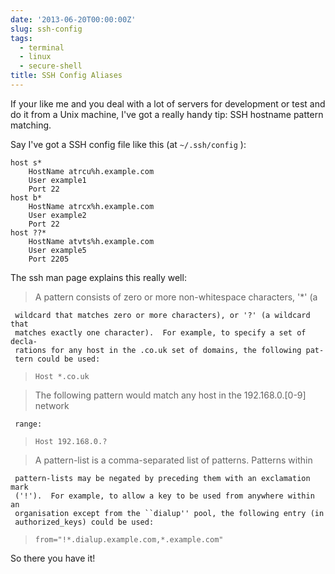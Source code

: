 ```yaml
---
date: '2013-06-20T00:00:00Z'
slug: ssh-config
tags:
  - terminal
  - linux
  - secure-shell
title: SSH Config Aliases
---
```


If your like me and you deal with a lot of servers for development or test and
do it from a Unix machine, I've got a really handy tip: SSH hostname pattern
matching.

Say I've got a SSH config file like this (at `~/.ssh/config` ):

    host s*
        HostName atrcu%h.example.com
        User example1
        Port 22
    host b*
        HostName atrcx%h.example.com
        User example2
        Port 22
    host ??*
        HostName atvts%h.example.com
        User example5
        Port 2205

The ssh man page explains this really well:

> A pattern consists of zero or more non-whitespace characters, '\*' (a

     wildcard that matches zero or more characters), or '?' (a wildcard that
     matches exactly one character).  For example, to specify a set of decla-
     rations for any host in the .co.uk set of domains, the following pat-
     tern could be used:

>     Host *.co.uk

> The following pattern would match any host in the 192.168.0.[0-9] network

     range:

>     Host 192.168.0.?

> A pattern-list is a comma-separated list of patterns. Patterns within

     pattern-lists may be negated by preceding them with an exclamation mark
     ('!').  For example, to allow a key to be used from anywhere within an
     organisation except from the ``dialup'' pool, the following entry (in
     authorized_keys) could be used:

>     from="!*.dialup.example.com,*.example.com"

So there you have it!

